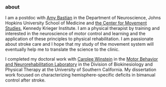 ### about
I am a postdoc with [Amy Bastian](https://www.hopkinsmedicine.org/profiles/details/amy-bastian) in the Department of Neuroscience, Johns Hopkins University School of Medicine and [the Center for Movement Studies](https://www.kennedykrieger.org/research/centers-labs-cores/center-for-movement-studies), Kennedy Krieger Institute. I am a physical therapist by training and interested in the neuroscience of motor control and learning and the application of these principles to physical rehabilitation. I am passionate about stroke care and I hope that my study of the movement system will eventually help me to translate the science to the clinic. 

I completed my doctoral work with [Carolee Winstein](https://pt.usc.edu/faculty/carolee-j-winstein-phd-pt-fapta/) in the [Motor Behavior and Neurorehabilitation Laboratory](https://www.mbnl.usc.edu) in the Division of Biokinesiology and Physical Therapy at the University of Southern California. My dissertation work focused on characterizing hemisphere-specific deficits in bimanual control after stroke. 
